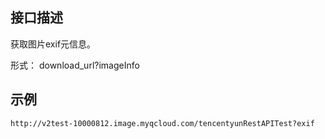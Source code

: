 ## 接口描述

获取图片exif元信息。

形式： download_url?imageInfo

## 示例

```
http://v2test-10000812.image.myqcloud.com/tencentyunRestAPITest?exif
```

### 
